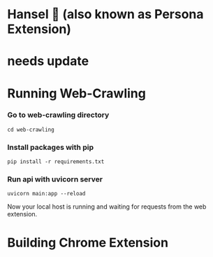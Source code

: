 # Hansel 🍪 (also known as Persona Extension)
# needs update


# Running Web-Crawling

### Go to web-crawling directory
```
cd web-crawling
```

### Install packages with pip
```
pip install -r requirements.txt
```

### Run api with uvicorn server
```
uvicorn main:app --reload
```

Now your local host is running and waiting for requests from the web extension.

# Building Chrome Extension
